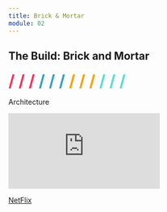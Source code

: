 ```yaml
---
title: Brick & Mortar
module: 02
---
```


## The Build: Brick and Mortar
<span style="color: #FC315A; font-size: xx-large; font-weight: bold">/ / / </span>
<span style="color: #33A3C1; font-size: xx-large; font-weight: bold">/ / / </span>
<span style="color: #F5A205; font-size: xx-large; font-weight: bold">/ / / </span>
<span style="color: #53DFD3; font-size: xx-large; font-weight: bold">/ / /</span>

Architecture
<div class="embed-responsive embed-responsive-16by9"><iframe class="embed-responsive-item" src="https://www.youtube.com/embed/vv07HmXDu-w" frameborder="0" allowfullscreen></iframe></div>

[NetFlix](https://www.netflix.com/title/80093807)

